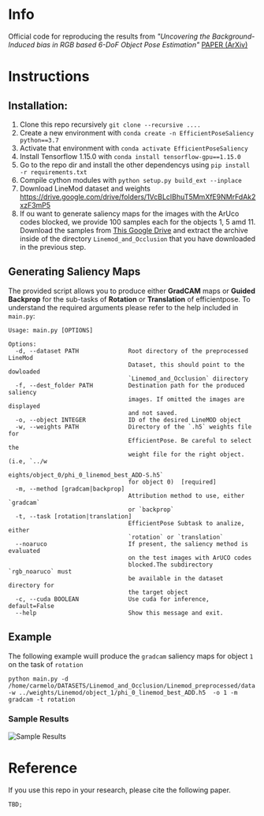 # Info
Official code for reproducing the results from *"Uncovering the Background-Induced bias in RGB
based 6-DoF Object Pose Estimation"* [PAPER (ArXiv)]()

# Instructions

## Installation:
1) Clone this repo recursively `git clone --recursive ....`
2) Create a new environment with `conda create -n EfficientPoseSaliency python==3.7`
3) Activate that environment with `conda activate EfficientPoseSaliency`
4) Install Tensorflow 1.15.0 with `conda install tensorflow-gpu==1.15.0`
5) Go to the repo dir and install the other dependencys using `pip install -r requirements.txt`
6) Compile cython modules with `python setup.py build_ext --inplace`
7) Download LineMod dataset and weights https://drive.google.com/drive/folders/1VcBLcIBhuT5MmXfE9NMrFdAk2xzF3mP5
8) If ou want to generate saliency maps for the images with the ArUco codes blocked, we provide 100 samples each for the objects 1, 5 amd 11.
Download the samples from [This Google Drive](https://drive.google.com/file/d/1pYaqYt-Q4f0JWU97DtKQ284eJESMm6j1) and extract the archive inside of the directory `Linemod_and_Occlusion` that you have downloaded in the previous step.

## Generating Saliency Maps
The provided script allows you to produce either **GradCAM** maps or **Guided Backprop** for the sub-tasks of **Rotation** or **Translation** of efficientpose.
To understand the required arguments please refer to the help included in `main.py`:
```
Usage: main.py [OPTIONS]

Options:
  -d, --dataset PATH              Root directory of the preprocessed LineMod
                                  Dataset, this should point to the dowloaded
                                  `Linemod_and_Occlusion` diirectory
  -f, --dest_folder PATH          Destination path for the produced saliency
                                  images. If omitted the images are displayed
                                  and not saved.
  -o, --object INTEGER            ID of the desired LineMOD object
  -w, --weights PATH              Directory of the `.h5` weights file for
                                  EfficientPose. Be careful to select the
                                  weight file for the right object.(i.e, `../w
                                  eights/object_0/phi_0_linemod_best_ADD-S.h5`
                                  for object 0)  [required]
  -m, --method [gradcam|backprop]
                                  Attribution method to use, either `gradcam`
                                  or `backprop`
  -t, --task [rotation|translation]
                                  EfficientPose Subtask to analize, either
                                  `rotation` or `translation`
  --noaruco                       If present, the saliency method is evaluated
                                  on the test images with ArUCO codes
                                  blocked.The subdirectory `rgb_noaruco` must
                                  be available in the dataset directory for
                                  the target object
  -c, --cuda BOOLEAN              Use cuda for inference, default=False
  --help                          Show this message and exit.
```

## Example
The following example wuill produce the `gradcam` saliency maps for object `1` on the task of `rotation`
```
python main.py -d /home/carmelo/DATASETS/Linemod_and_Occlusion/Linemod_preprocessed/data  -w ../weights/Linemod/object_1/phi_0_linemod_best_ADD.h5  -o 1 -m gradcam -t rotation
```

### Sample Results
![Sample Results](images/sample_results.jpg)

# Reference
If you use this repo in your research, please cite the following paper.
```
TBD;
```

